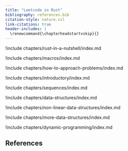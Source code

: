 ```yaml
---
title: "Leetcode in Rust"
bibliography: references.bib
citation-style: nature.csl
link-citations: true
header-includes: |
  \renewcommand{\chapterheadstartvskip}{}
---
```


!include chapters/rust-in-a-nutshell/index.md

!include chapters/macros/index.md

!include chapters/how-to-approach-problems/index.md

!include chapters/introductory/index.md

!include chapters/sequences/index.md

!include chapters/data-structures/index.md

!include chapters/non-linear-data-structures/index.md

!include chapters/more-data-structures/index.md

!include chapters/dynamic-programming/index.md

## References
